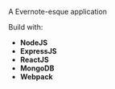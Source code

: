 
A Evernote-esque application

Build with:
* **NodeJS**
* **ExpressJS**
* **ReactJS**
* **MongoDB**
* **Webpack**
